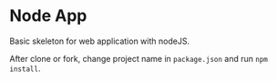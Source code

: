 # Node App

Basic skeleton for web application with nodeJS.

After clone or fork, change project name in `package.json` and run `npm install`.
